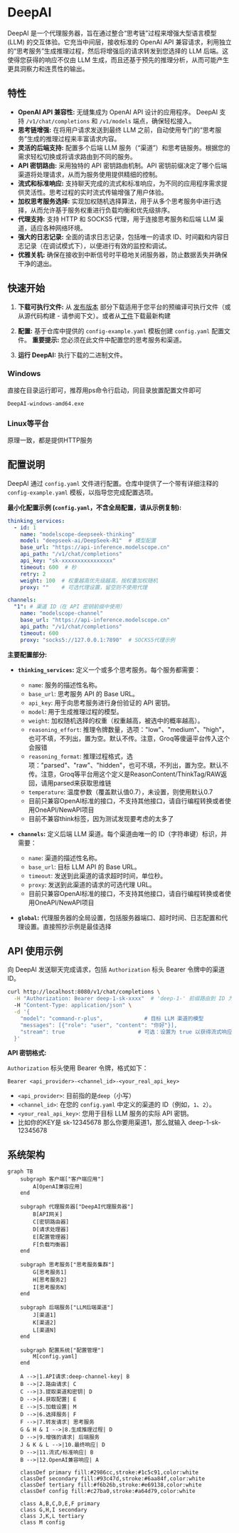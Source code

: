 # DeepAI

DeepAI 是一个代理服务器，旨在通过整合“思考链”过程来增强大型语言模型 (LLM) 的交互体验。它充当中间层，接收标准的 OpenAI API 兼容请求，利用独立的“思考服务”生成推理过程，然后将增强后的请求转发到您选择的 LLM 后端。这使得您获得的响应不仅由 LLM 生成，而且还基于预先的推理分析，从而可能产生更具洞察力和连贯性的输出。

## 特性

- **OpenAI API 兼容性:**  无缝集成为 OpenAI API 设计的应用程序。 DeepAI 支持 `/v1/chat/completions` 和 `/v1/models` 端点，确保轻松接入。
- **思考链增强:**  在将用户请求发送到最终 LLM 之前，自动使用专门的“思考服务”生成的推理过程来丰富请求内容。
- **灵活的后端支持:**  配置多个后端 LLM 服务（“渠道”）和思考链服务。根据您的需求轻松切换或将请求路由到不同的服务。
- **API 密钥路由:**  采用独特的 API 密钥路由机制。API 密钥前缀决定了哪个后端渠道将处理请求，从而为服务使用提供精细的控制。
- **流式和标准响应:**  支持聊天完成的流式和标准响应，为不同的应用程序需求提供灵活性。思考过程的实时流式传输增强了用户体验。
- **加权思考服务选择:**  实现加权随机选择算法，用于从多个思考服务中进行选择，从而允许基于服务权重进行负载均衡和优先级排序。
- **代理支持:**  支持 HTTP 和 SOCKS5 代理，用于连接思考服务和后端 LLM 渠道，适应各种网络环境。
- **强大的日志记录:**  全面的请求日志记录，包括唯一的请求 ID、时间戳和内容日志记录（在调试模式下），以便进行有效的监控和调试。
- **优雅关机:**  确保在接收到中断信号时平稳地关闭服务器，防止数据丢失并确保干净的退出。

## 快速开始

1. **下载可执行文件:** 从 [发布版本](https://github.com/BlueSkyXN/DeepAI/releases) 部分下载适用于您平台的预编译可执行文件（或从源代码构建 - 请参阅下文）。或者从[工件](https://github.com/BlueSkyXN/DeepAI/actions)下载最新构建

2. **配置:** 基于仓库中提供的 `config-example.yaml` 模板创建 `config.yaml` 配置文件。 **重要提示:** 您必须在此文件中配置您的思考服务和渠道。

3. **运行 DeepAI:** 执行下载的二进制文件。

### Windows
直接在目录运行即可，推荐用ps命令行启动，同目录放置配置文件即可
```bash
DeepAI-windows-amd64.exe
```
### Linux等平台
原理一致，都是提供HTTP服务

## 配置说明

DeepAI 通过 `config.yaml` 文件进行配置。仓库中提供了一个带有详细注释的 `config-example.yaml` 模板，以指导您完成配置选项。

**最小化配置示例 (`config.yaml`，不含全局配置，请从示例复制):**

```yaml
thinking_services:
  - id: 1
    name: "modelscope-deepseek-thinking"
    model: "deepseek-ai/DeepSeek-R1"  # 模型配置
    base_url: "https://api-inference.modelscope.cn"
    api_path: "/v1/chat/completions"
    api_key: "sk-xxxxxxxxxxxxxxxx"
    timeout: 600  # 秒
    retry: 2
    weight: 100  # 权重越高优先级越高，按权重加权随机
    proxy: ""    # 可选代理设置，留空则不使用代理

channels:
  "1": # 渠道 ID（在 API 密钥前缀中使用）
    name: "modelscope-channel"
    base_url: "https://api-inference.modelscope.cn"
    api_path: "/v1/chat/completions"
    timeout: 600
    proxy: "socks5://127.0.0.1:7890"  # SOCKS5代理示例
```

**主要配置部分:**

* **`thinking_services`:** 定义一个或多个思考服务。每个服务都需要：
    * `name`: 服务的描述性名称。
    * `base_url`: 思考服务 API 的 Base URL。
    * `api_key`: 用于向思考服务进行身份验证的 API 密钥。
    * `model`: 用于生成推理过程的模型。
    * `weight`: 加权随机选择的权重（权重越高，被选中的概率越高）。
    * `reasoning_effort`: 推理令牌数量，选项："low"、"medium"、"high"，也可不填，不列出，置为空。默认不传。注意，Groq等傻逼平台传入这个会报错
    * `reasoning_format`: 推理过程格式，选项："parsed"、"raw"、"hidden"，也可不填，不列出，置为空。默认不传。注意，Groq等平台用这个定义是ReasonContent/ThinkTag/RAW返回，请用parsed来获取思维链
    * `temperature`: 温度参数（覆盖默认值0.7），未设置，则使用默认0.7
    * 目前只兼容OpenAI标准的接口，不支持其他接口，请自行编程转换或者使用OneAPI/NewAPI项目
    * 目前不兼容think标签，因为测试发现要考虑的太多了

* **`channels`:** 定义后端 LLM 渠道。每个渠道由唯一的 ID（字符串键）标识，并需要：
    * `name`: 渠道的描述性名称。
    * `base_url`: 目标 LLM API 的 Base URL。
    * `timeout`: 发送到此渠道的请求超时时间，单位秒。
    * `proxy`: 发送到此渠道的请求的可选代理 URL。
    * 目前只兼容OpenAI标准的接口，不支持其他接口，请自行编程转换或者使用OneAPI/NewAPI项目

* **`global`:** 代理服务器的全局设置，包括服务器端口、超时时间、日志配置和代理设置。直接照抄示例是最佳选择


## API 使用示例

向 DeepAI 发送聊天完成请求，包括 `Authorization` 标头 Bearer 令牌中的渠道 ID。

```bash
curl http://localhost:8080/v1/chat/completions \
  -H "Authorization: Bearer deep-1-sk-xxxx"  # 'deep-1-' 前缀路由到 ID 为 "1" 的渠道
  -H "Content-Type: application/json" \
  -d '{
    "model": "command-r-plus",             # 目标 LLM 渠道的模型
    "messages": [{"role": "user", "content": "你好"}],
    "stream": true                       # 可选：设置为 true 以获得流式响应
  }'
```

**API 密钥格式:**

`Authorization` 标头使用 Bearer 令牌，格式如下：

`Bearer <api_provider>-<channel_id>-<your_real_api_key>`

* `<api_provider>`:  目前指的是`deep`（小写）
* `<channel_id>`:  在您的 `config.yaml` 中定义的渠道的 ID（例如，`1`、`2`）。
* `<your_real_api_key>`: 您用于目标 LLM 服务的实际 API 密钥。
* 比如你的KEY是 sk-12345678 那么你要用渠道1，那么就输入 deep-1-sk-12345678


## 系统架构

```mermaid
graph TB
    subgraph 客户端["客户端应用"]
        A[OpenAI兼容应用]
    end

    subgraph 代理服务器["DeepAI代理服务器"]
        B[API网关]
        C[密钥路由器]
        D[请求处理器]
        E[配置管理器]
        F[负载均衡器]
    end

    subgraph 思考服务["思考服务集群"]
        G[思考服务1]
        H[思考服务2]
        I[思考服务N]
    end

    subgraph 后端服务["LLM后端渠道"]
        J[渠道1]
        K[渠道2]
        L[渠道N]
    end

    subgraph 配置系统["配置管理"]
        M[config.yaml]
    end

    A -->|1.API请求:deep-channel-key| B
    B -->|2.路由请求| C
    C -->|3.提取渠道和密钥| D
    D -->|4.获取配置| E
    E -->|5.加载设置| M
    D -->|6.选择服务| F
    F -->|7.转发请求| 思考服务
    G & H & I -->|8.生成推理过程| D
    D -->|9.增强的请求| 后端服务
    J & K & L -->|10.最终响应| D
    D -->|11.流式/标准响应| B
    B -->|12.OpenAI兼容响应| A

    classDef primary fill:#2986cc,stroke:#1c5c91,color:white
    classDef secondary fill:#93c47d,stroke:#6aa84f,color:white
    classDef tertiary fill:#f6b26b,stroke:#e69138,color:white
    classDef config fill:#c27ba0,stroke:#a64d79,color:white

    class A,B,C,D,E,F primary
    class G,H,I secondary
    class J,K,L tertiary
    class M config
